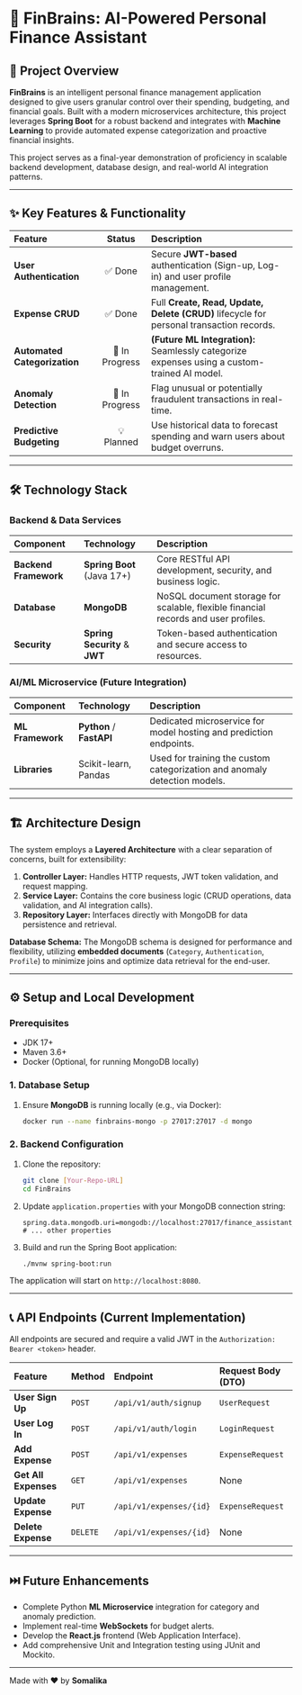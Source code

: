 # 🧠 FinBrains: AI-Powered Personal Finance Assistant

## 🚀 Project Overview

**FinBrains** is an intelligent personal finance management application designed to give users granular control over their spending, budgeting, and financial goals. Built with a modern microservices architecture, this project leverages **Spring Boot** for a robust backend and integrates with **Machine Learning** to provide automated expense categorization and proactive financial insights.

This project serves as a final-year demonstration of proficiency in scalable backend development, database design, and real-world AI integration patterns.

---

## ✨ Key Features & Functionality

| Feature | Status | Description |
| :--- | :---: | :--- |
| **User Authentication** | ✅ Done | Secure **JWT-based** authentication (Sign-up, Log-in) and user profile management. |
| **Expense CRUD** | ✅ Done | Full **Create, Read, Update, Delete (CRUD)** lifecycle for personal transaction records. |
| **Automated Categorization** | 🚧 In Progress | **(Future ML Integration):** Seamlessly categorize expenses using a custom-trained AI model. |
| **Anomaly Detection** | 🚧 In Progress | Flag unusual or potentially fraudulent transactions in real-time. |
| **Predictive Budgeting** | 💡 Planned | Use historical data to forecast spending and warn users about budget overruns. |

---

## 🛠️ Technology Stack

### Backend & Data Services
| Component | Technology | Description |
| :--- | :--- | :--- |
| **Backend Framework** | **Spring Boot** (Java 17+) | Core RESTful API development, security, and business logic. |
| **Database** | **MongoDB** | NoSQL document storage for scalable, flexible financial records and user profiles. |
| **Security** | **Spring Security** & **JWT** | Token-based authentication and secure access to resources. |

### AI/ML Microservice (Future Integration)
| Component | Technology | Description |
| :--- | :--- | :--- |
| **ML Framework** | **Python** / **FastAPI** | Dedicated microservice for model hosting and prediction endpoints. |
| **Libraries** | Scikit-learn, Pandas | Used for training the custom categorization and anomaly detection models. |

---

## 🏗️ Architecture Design

The system employs a **Layered Architecture** with a clear separation of concerns, built for extensibility:

1.  **Controller Layer:** Handles HTTP requests, JWT token validation, and request mapping.
2.  **Service Layer:** Contains the core business logic (CRUD operations, data validation, and AI integration calls).
3.  **Repository Layer:** Interfaces directly with MongoDB for data persistence and retrieval.

**Database Schema:**
The MongoDB schema is designed for performance and flexibility, utilizing **embedded documents** (`Category`, `Authentication`, `Profile`) to minimize joins and optimize data retrieval for the end-user.

---

## ⚙️ Setup and Local Development

### Prerequisites

* JDK 17+
* Maven 3.6+
* Docker (Optional, for running MongoDB locally)

### 1. Database Setup

1.  Ensure **MongoDB** is running locally (e.g., via Docker):
    ```bash
    docker run --name finbrains-mongo -p 27017:27017 -d mongo
    ```

### 2. Backend Configuration

1.  Clone the repository:
    ```bash
    git clone [Your-Repo-URL]
    cd FinBrains
    ```
2.  Update `application.properties` with your MongoDB connection string:
    ```properties
    spring.data.mongodb.uri=mongodb://localhost:27017/finance_assistant_db
    # ... other properties
    ```
3.  Build and run the Spring Boot application:
    ```bash
    ./mvnw spring-boot:run
    ```

The application will start on `http://localhost:8080`.

---

## 📞 API Endpoints (Current Implementation)

All endpoints are secured and require a valid JWT in the `Authorization: Bearer <token>` header.

| Feature | Method | Endpoint | Request Body (DTO) |
| :--- | :--- | :--- | :--- |
| **User Sign Up** | `POST` | `/api/v1/auth/signup` | `UserRequest` |
| **User Log In** | `POST` | `/api/v1/auth/login` | `LoginRequest` |
| **Add Expense** | `POST` | `/api/v1/expenses` | `ExpenseRequest` |
| **Get All Expenses**| `GET` | `/api/v1/expenses` | None |
| **Update Expense** | `PUT` | `/api/v1/expenses/{id}`| `ExpenseRequest` |
| **Delete Expense** | `DELETE`| `/api/v1/expenses/{id}`| None |

---

## ⏭️ Future Enhancements

* Complete Python **ML Microservice** integration for category and anomaly prediction.
* Implement real-time **WebSockets** for budget alerts.
* Develop the **React.js** frontend (Web Application Interface).
* Add comprehensive Unit and Integration testing using JUnit and Mockito.

---

Made with ❤️ by **Somalika** 
